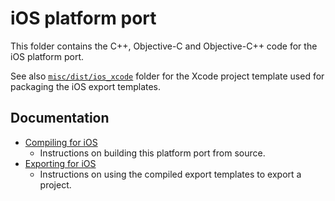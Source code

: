# iOS platform port

This folder contains the C++, Objective-C and Objective-C++ code for the iOS
platform port.

See also [`misc/dist/ios_xcode`](/misc/dist/ios_xcode) folder for the Xcode
project template used for packaging the iOS export templates.

## Documentation

- [Compiling for iOS](https://docs.kosmicengine.org/en/latest/contributing/development/compiling/compiling_for_ios.html)
  - Instructions on building this platform port from source.
- [Exporting for iOS](https://docs.kosmicengine.org/en/latest/tutorials/export/exporting_for_ios.html)
  - Instructions on using the compiled export templates to export a project.
